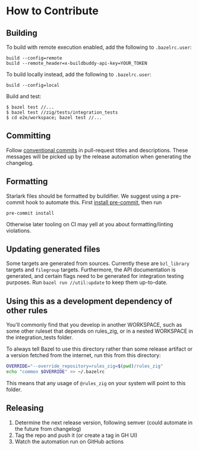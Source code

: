# How to Contribute

## Building

To build with remote execution enabled, add the following to `.bazelrc.user`:

```
build --config=remote
build --remote_header=x-buildbuddy-api-key=YOUR_TOKEN
```

To build locally instead, add the following to `.bazelrc.user`:

```
build --config=local
```

Build and test:

```
$ bazel test //...
$ bazel test //zig/tests/integration_tests
$ cd e2e/workspace; bazel test //...
```

## Committing

Follow [conventional commits](https://www.conventionalcommits.org/en/v1.0.0/)
in pull-request titles and descriptions. These messages will be picked up by
the release automation when generating the changelog.

## Formatting

Starlark files should be formatted by buildifier.
We suggest using a pre-commit hook to automate this.
First [install pre-commit](https://pre-commit.com/#installation),
then run

```shell
pre-commit install
```

Otherwise later tooling on CI may yell at you about formatting/linting violations.

## Updating generated files

Some targets are generated from sources.
Currently these are `bzl_library` targets and `filegroup` targets.
Furthermore, the API documentation is generated, and certain flags need to be
generated for integration testing purposes.
Run `bazel run //util:update` to keep them up-to-date.

## Using this as a development dependency of other rules

You'll commonly find that you develop in another WORKSPACE, such as
some other ruleset that depends on rules_zig, or in a nested
WORKSPACE in the integration_tests folder.

To always tell Bazel to use this directory rather than some release
artifact or a version fetched from the internet, run this from this
directory:

```sh
OVERRIDE="--override_repository=rules_zig=$(pwd)/rules_zig"
echo "common $OVERRIDE" >> ~/.bazelrc
```

This means that any usage of `@rules_zig` on your system will point to this folder.

## Releasing

1. Determine the next release version, following semver (could automate in the future from changelog)
1. Tag the repo and push it (or create a tag in GH UI)
1. Watch the automation run on GitHub actions
